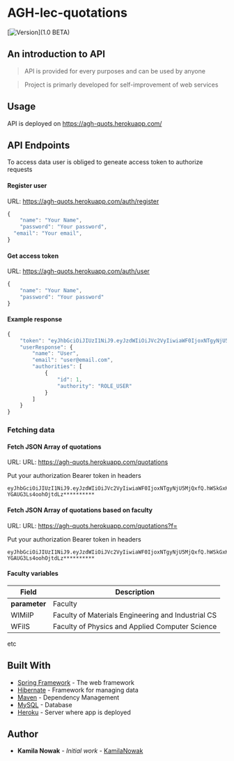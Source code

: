 # AGH-lec-quotations

[![Version](Version)](1.0 BETA)

## An introduction to API
>API is provided for every purposes and can be used by anyone

>Project is primarly developed for self-improvement of web services


## Usage

API is deployed on https://agh-quots.herokuapp.com/

## API Endpoints
To access data user is obliged to geneate access token to authorize requests

#### Register user
URL: https://agh-quots.herokuapp.com/auth/register
```javascript
{
	"name": "Your Name",
	"password": "Your password",
  "email": "Your email",
}
```
#### Get access token
URL: https://agh-quots.herokuapp.com/auth/user
```javascript
{
	"name": "Your Name",
	"password": "Your password"
}
```
#### Example response
```javascript
{
    "token": "eyJhbGciOiJIUzI1NiJ9.eyJzdWIiOiJVc2VyIiwiaWF0IjoxNTgyNjU5MjQxfQ.hWSkGxK_Rcegze-YGAUG3Ls4oohOjtdLz**********",
    "userResponse": {
        "name": "User",
        "email": "user@email.com",
        "authorities": [
            {
                "id": 1,
                "authority": "ROLE_USER"
            }
        ]
    }
}
```

### Fetching data
#### Fetch JSON Array of quotations
URL: URL: https://agh-quots.herokuapp.com/quotations

Put your authorization Bearer token in headers 
```
eyJhbGciOiJIUzI1NiJ9.eyJzdWIiOiJVc2VyIiwiaWF0IjoxNTgyNjU5MjQxfQ.hWSkGxK_Rcegze-YGAUG3Ls4oohOjtdLz**********
```

#### Fetch JSON Array of quotations based on faculty
URL: URL: https://agh-quots.herokuapp.com/quotations?f=<faculty>

Put your authorization Bearer token in headers 
```
eyJhbGciOiJIUzI1NiJ9.eyJzdWIiOiJVc2VyIiwiaWF0IjoxNTgyNjU5MjQxfQ.hWSkGxK_Rcegze-YGAUG3Ls4oohOjtdLz**********
```
#### Faculty variables


Field | Description
------|------------
**parameter** | Faculty
WIMiIP | Faculty of Materials Engineering and Industrial CS
WFiIS | Faculty of Physics and Applied Computer Science
etc

## Built With

* [Spring Framework](https://spring.io/) - The web framework
* [Hibernate](https://hibernate.org/) - Framework for managing data
* [Maven](https://maven.apache.org/) - Dependency Management
* [MySQL](https://www.mysql.com/) - Database
* [Heroku](https://dashboard.heroku.com/) - Server where app is deployed

## Author

* **Kamila Nowak** - *Initial work* - [KamilaNowak](https://github.com/KamilaNowak)
